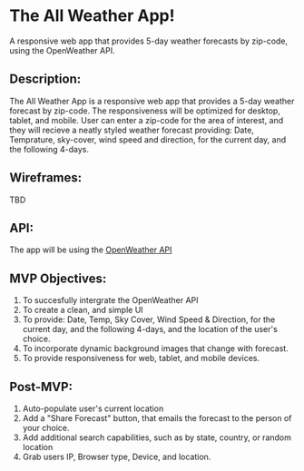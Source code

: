 # The All Weather App!
A responsive web app that provides 5-day weather forecasts by zip-code, using the OpenWeather API.

## **Description:**
The All Weather App is a responsive web app that provides a 5-day weather forecast by zip-code.  The responsiveness will be optimized for desktop, tablet, and mobile.
User can enter a zip-code for the area of interest, and they will recieve a neatly styled weather forecast providing: Date, Temprature, sky-cover, wind speed and direction, for the current day, and the following 4-days.

## **Wireframes:**
TBD

## **API:** 
The app will be using the [OpenWeather API](https://openweathermap.org/api)

## **MVP Objectives:** 
1. To succesfully intergrate the OpenWeather API
2. To create a clean, and simple UI
3. To provide: Date, Temp, Sky Cover, Wind Speed & Direction, for the current day, and the following 4-days, and the location of the user's choice.
4. To incorporate dynamic background images that change with forecast.
5. To provide responsiveness for web, tablet, and mobile devices.

## **Post-MVP:**
1. Auto-populate user's current location
2. Add a "Share Forecast" button, that emails the forecast to the person of your choice.
3. Add additional search capabilities, such as by state, country, or random location
4. Grab users IP, Browser type, Device, and location.